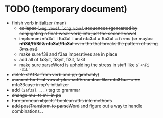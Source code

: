 # TODO (temporary document)

* finish verb initializer (man)
    * ~~collapse `long vowel.long vowel` sequences (generated by conjugating a final-weak verb) into just the second vowel~~
    * ~~implement nfa3al-i fta3al-i and nfa3al-a fta3al-a forms (or maybe **nfi3il/fti3il & nfa3al/fta3al** even tho that breaks the pattern of using 3ms.pst)~~
    * make sure f3ii and f3aa imperatives are in place
    * add all of fa3yit, fi3yit, fi3it, fa3it
    * make sure parseWord is upholding the stress in stuff like `` $`+nFi -3iL` ``
* ~~delete stAf3al from verb and pp (probably)~~
* ~~account for final-vowel-plus-suffix combos like mfa33aa+c == mfa33aayc in pp's initializer~~
* add `(2af3al ...)` tag to grammar
* ~~change mu- to mi- in pp~~
* ~~turn pronoun objects' boolean attrs into methods~~
* ~~add postTransform to parseWord~~ and figure out a way to handle combinations...
